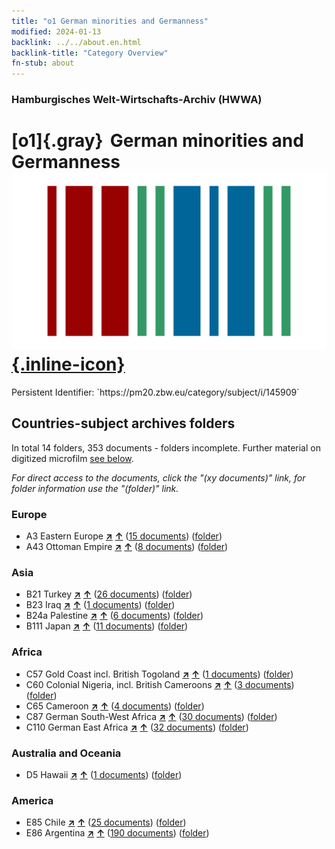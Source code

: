 ```yaml
---
title: "o1 German minorities and Germanness"
modified: 2024-01-13
backlink: ../../about.en.html
backlink-title: "Category Overview"
fn-stub: about
---
```


### Hamburgisches Welt-Wirtschafts-Archiv (HWWA)

# [o1]{.gray}&#8201; German minorities and Germanness &#160; [![Wikidata](/images/Wikidata-logo.svg "Wikidata"){.inline-icon}](http://www.wikidata.org/entity/Q99428096)

<div class="hint">Persistent Identifier: `https://pm20.zbw.eu/category/subject/i/145909`</div>







## Countries-subject archives folders







In total 14 folders, 353 documents - folders incomplete. Further material on digitized microfilm [see below](#filmsections).

_For direct access to the documents, click the "(xy documents)" link, for folder information use the "(folder)" link._



### Europe

- A3 Eastern Europe [**&nearr;**](../../../geo/i/140896/about.en.html "Eastern Europe (all folders)") [**&uarr;**](../../../geo/about.en.html#A3 "Country category system") (<a href="https://pm20.zbw.eu/iiifview/folder/sh/140896,145909" title="about: Eastern Europe : German minorities and Germanness" target="_blank">15 documents</a>) ([folder](../../../../folder/sh/1408xx/140896/1459xx/145909/about.en.html))
- A43 Ottoman Empire [**&nearr;**](../../../geo/i/141034/about.en.html "Ottoman Empire (all folders)") [**&uarr;**](../../../geo/about.en.html#A43 "Country category system") (<a href="https://pm20.zbw.eu/iiifview/folder/sh/141034,145909" title="about: Ottoman Empire : German minorities and Germanness" target="_blank">8 documents</a>) ([folder](../../../../folder/sh/1410xx/141034/1459xx/145909/about.en.html))

### Asia

- B21 Turkey [**&nearr;**](../../../geo/i/141111/about.en.html "Turkey (all folders)") [**&uarr;**](../../../geo/about.en.html#B21 "Country category system") (<a href="https://pm20.zbw.eu/iiifview/folder/sh/141111,145909" title="about: Turkey : German minorities and Germanness" target="_blank">26 documents</a>) ([folder](../../../../folder/sh/1411xx/141111/1459xx/145909/about.en.html))
- B23 Iraq [**&nearr;**](../../../geo/i/141113/about.en.html "Iraq (all folders)") [**&uarr;**](../../../geo/about.en.html#B23 "Country category system") (<a href="https://pm20.zbw.eu/iiifview/folder/sh/141113,145909" title="about: Iraq : German minorities and Germanness" target="_blank">1 documents</a>) ([folder](../../../../folder/sh/1411xx/141113/1459xx/145909/about.en.html))
- B24a Palestine [**&nearr;**](../../../geo/i/141115/about.en.html "Palestine (all folders)") [**&uarr;**](../../../geo/about.en.html#B24a "Country category system") (<a href="https://pm20.zbw.eu/iiifview/folder/sh/141115,145909" title="about: Palestine : German minorities and Germanness" target="_blank">6 documents</a>) ([folder](../../../../folder/sh/1411xx/141115/1459xx/145909/about.en.html))
- B111 Japan [**&nearr;**](../../../geo/i/141272/about.en.html "Japan (all folders)") [**&uarr;**](../../../geo/about.en.html#B111 "Country category system") (<a href="https://pm20.zbw.eu/iiifview/folder/sh/141272,145909" title="about: Japan : German minorities and Germanness" target="_blank">11 documents</a>) ([folder](../../../../folder/sh/1412xx/141272/1459xx/145909/about.en.html))

### Africa

- C57 Gold Coast incl. British Togoland [**&nearr;**](../../../geo/i/141406/about.en.html "Gold Coast incl. British Togoland (all folders)") [**&uarr;**](../../../geo/about.en.html#C57 "Country category system") (<a href="https://pm20.zbw.eu/iiifview/folder/sh/141406,145909" title="about: Gold Coast incl. British Togoland : German minorities and Germanness" target="_blank">1 documents</a>) ([folder](../../../../folder/sh/1414xx/141406/1459xx/145909/about.en.html))
- C60 Colonial Nigeria, incl. British Cameroons [**&nearr;**](../../../geo/i/141409/about.en.html "Colonial Nigeria, incl. British Cameroons (all folders)") [**&uarr;**](../../../geo/about.en.html#C60 "Country category system") (<a href="https://pm20.zbw.eu/iiifview/folder/sh/141409,145909" title="about: Colonial Nigeria, incl. British Cameroons : German minorities and Germanness" target="_blank">3 documents</a>) ([folder](../../../../folder/sh/1414xx/141409/1459xx/145909/about.en.html))
- C65 Cameroon [**&nearr;**](../../../geo/i/141410/about.en.html "Cameroon (all folders)") [**&uarr;**](../../../geo/about.en.html#C65 "Country category system") (<a href="https://pm20.zbw.eu/iiifview/folder/sh/141410,145909" title="about: Cameroon : German minorities and Germanness" target="_blank">4 documents</a>) ([folder](../../../../folder/sh/1414xx/141410/1459xx/145909/about.en.html))
- C87 German South-West Africa [**&nearr;**](../../../geo/i/141450/about.en.html "German South-West Africa (all folders)") [**&uarr;**](../../../geo/about.en.html#C87 "Country category system") (<a href="https://pm20.zbw.eu/iiifview/folder/sh/141450,145909" title="about: German South-West Africa : German minorities and Germanness" target="_blank">30 documents</a>) ([folder](../../../../folder/sh/1414xx/141450/1459xx/145909/about.en.html))
- C110 German East Africa [**&nearr;**](../../../geo/i/141471/about.en.html "German East Africa (all folders)") [**&uarr;**](../../../geo/about.en.html#C110 "Country category system") (<a href="https://pm20.zbw.eu/iiifview/folder/sh/141471,145909" title="about: German East Africa : German minorities and Germanness" target="_blank">32 documents</a>) ([folder](../../../../folder/sh/1414xx/141471/1459xx/145909/about.en.html))

### Australia and Oceania

- D5 Hawaii [**&nearr;**](../../../geo/i/141595/about.en.html "Hawaii (all folders)") [**&uarr;**](../../../geo/about.en.html#D5 "Country category system") (<a href="https://pm20.zbw.eu/iiifview/folder/sh/141595,145909" title="about: Hawaii : German minorities and Germanness" target="_blank">1 documents</a>) ([folder](../../../../folder/sh/1415xx/141595/1459xx/145909/about.en.html))

### America

- E85 Chile [**&nearr;**](../../../geo/i/141691/about.en.html "Chile (all folders)") [**&uarr;**](../../../geo/about.en.html#E85 "Country category system") (<a href="https://pm20.zbw.eu/iiifview/folder/sh/141691,145909" title="about: Chile : German minorities and Germanness" target="_blank">25 documents</a>) ([folder](../../../../folder/sh/1416xx/141691/1459xx/145909/about.en.html))
- E86 Argentina [**&nearr;**](../../../geo/i/141692/about.en.html "Argentina (all folders)") [**&uarr;**](../../../geo/about.en.html#E86 "Country category system") (<a href="https://pm20.zbw.eu/iiifview/folder/sh/141692,145909" title="about: Argentina : German minorities and Germanness" target="_blank">190 documents</a>) ([folder](../../../../folder/sh/1416xx/141692/1459xx/145909/about.en.html))



<a id="filmsections" />













